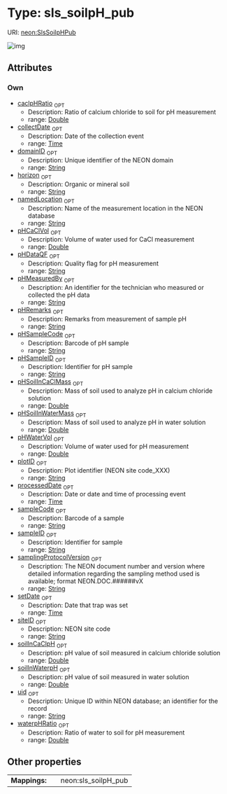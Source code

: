 
# Type: sls_soilpH_pub




URI: [neon:SlsSoilpHPub](https://data.neonscience.org/SlsSoilpHPub)


![img](http://yuml.me/diagram/nofunky;dir:TB/class/[SlsSoilpHPub&#124;uid:string%20%3F;domainID:string%20%3F;siteID:string%20%3F;plotID:string%20%3F;sampleID:string%20%3F;setDate:time%20%3F;collectDate:time%20%3F;processedDate:time%20%3F;samplingProtocolVersion:string%20%3F;sampleCode:string%20%3F;horizon:string%20%3F;pHCaClVol:double%20%3F;pHSampleCode:string%20%3F;pHSampleID:string%20%3F;pHSoilInCaClMass:double%20%3F;pHSoilInWaterMass:double%20%3F;pHWaterVol:double%20%3F;soilInCaClpH:double%20%3F;soilInWaterpH:double%20%3F;namedLocation:string%20%3F;caclpHRatio:double%20%3F;pHDataQF:string%20%3F;pHMeasuredBy:string%20%3F;pHRemarks:string%20%3F;waterpHRatio:double%20%3F])

## Attributes


### Own

 * [caclpHRatio](caclpHRatio.md)  <sub>OPT</sub>
    * Description: Ratio of calcium chloride to soil for pH measurement
    * range: [Double](types/Double.md)
 * [collectDate](collectDate.md)  <sub>OPT</sub>
    * Description: Date of the collection event
    * range: [Time](types/Time.md)
 * [domainID](domainID.md)  <sub>OPT</sub>
    * Description: Unique identifier of the NEON domain
    * range: [String](types/String.md)
 * [horizon](horizon.md)  <sub>OPT</sub>
    * Description: Organic or mineral soil
    * range: [String](types/String.md)
 * [namedLocation](namedLocation.md)  <sub>OPT</sub>
    * Description: Name of the measurement location in the NEON database
    * range: [String](types/String.md)
 * [pHCaClVol](pHCaClVol.md)  <sub>OPT</sub>
    * Description: Volume of water used for CaCl measurement
    * range: [Double](types/Double.md)
 * [pHDataQF](pHDataQF.md)  <sub>OPT</sub>
    * Description: Quality flag for pH measurement
    * range: [String](types/String.md)
 * [pHMeasuredBy](pHMeasuredBy.md)  <sub>OPT</sub>
    * Description: An identifier for the technician who measured or collected the pH data
    * range: [String](types/String.md)
 * [pHRemarks](pHRemarks.md)  <sub>OPT</sub>
    * Description: Remarks from measurement of sample pH
    * range: [String](types/String.md)
 * [pHSampleCode](pHSampleCode.md)  <sub>OPT</sub>
    * Description: Barcode of pH sample
    * range: [String](types/String.md)
 * [pHSampleID](pHSampleID.md)  <sub>OPT</sub>
    * Description: Identifier for pH sample
    * range: [String](types/String.md)
 * [pHSoilInCaClMass](pHSoilInCaClMass.md)  <sub>OPT</sub>
    * Description: Mass of soil used to analyze pH in calcium chloride solution
    * range: [Double](types/Double.md)
 * [pHSoilInWaterMass](pHSoilInWaterMass.md)  <sub>OPT</sub>
    * Description: Mass of soil used to analyze pH in water solution
    * range: [Double](types/Double.md)
 * [pHWaterVol](pHWaterVol.md)  <sub>OPT</sub>
    * Description: Volume of water used for pH measurement
    * range: [Double](types/Double.md)
 * [plotID](plotID.md)  <sub>OPT</sub>
    * Description: Plot identifier (NEON site code_XXX)
    * range: [String](types/String.md)
 * [processedDate](processedDate.md)  <sub>OPT</sub>
    * Description: Date or date and time of processing event
    * range: [Time](types/Time.md)
 * [sampleCode](sampleCode.md)  <sub>OPT</sub>
    * Description: Barcode of a sample
    * range: [String](types/String.md)
 * [sampleID](sampleID.md)  <sub>OPT</sub>
    * Description: Identifier for sample
    * range: [String](types/String.md)
 * [samplingProtocolVersion](samplingProtocolVersion.md)  <sub>OPT</sub>
    * Description: The NEON document number and version where detailed information regarding the sampling method used is available; format NEON.DOC.######vX
    * range: [String](types/String.md)
 * [setDate](setDate.md)  <sub>OPT</sub>
    * Description: Date that trap was set
    * range: [Time](types/Time.md)
 * [siteID](siteID.md)  <sub>OPT</sub>
    * Description: NEON site code
    * range: [String](types/String.md)
 * [soilInCaClpH](soilInCaClpH.md)  <sub>OPT</sub>
    * Description: pH value of soil measured in calcium chloride solution
    * range: [Double](types/Double.md)
 * [soilInWaterpH](soilInWaterpH.md)  <sub>OPT</sub>
    * Description: pH value of soil measured in water solution
    * range: [Double](types/Double.md)
 * [uid](uid.md)  <sub>OPT</sub>
    * Description: Unique ID within NEON database; an identifier for the record
    * range: [String](types/String.md)
 * [waterpHRatio](waterpHRatio.md)  <sub>OPT</sub>
    * Description: Ratio of water to soil for pH measurement
    * range: [Double](types/Double.md)

## Other properties

|  |  |  |
| --- | --- | --- |
| **Mappings:** | | neon:sls_soilpH_pub |


